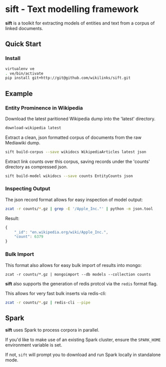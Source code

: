 sift - Text modelling framework
==================================

__sift__ is a toolkit for extracting models of entities and text from a corpus of linked documents.

## Quick Start

### Install
```bash
virtualenv ve
. ve/bin/activate
pip install git+http://git@github.com/wikilinks/sift.git
```

## Example

### Entity Prominence in Wikipedia

Download the latest paritioned Wikipedia dump into the 'latest' directory.
```bash
download-wikipedia latest
```

Extract a clean, json formatted corpus of documents from the raw Mediawiki dump.
```bash
sift build-corpus --save wikidocs WikipediaArticles latest json
```

Extract link counts over this corpus, saving records under the 'counts' directory as compressed json.
```bash
sift build-model wikidocs --save counts EntityCounts json
```

### Inspecting Output

The json record format allows for easy inspection of model output:
```bash
zcat -r counts/*.gz | grep -E '/Apple_Inc."' | python -m json.tool
```

Result:
```javascript
{
    "_id": "en.wikipedia.org/wiki/Apple_Inc.",
    "count": 6379
}
```

### Bulk Import
This format also allows for easy bulk import of results into mongo:
```
zcat -r counts/*.gz | mongoimport --db models --collection counts
```

__sift__ also supports the generation of redis protcol via the `redis` format flag.

This allows for very fast bulk inserts via redis-cli:
```bash
zcat -r counts/*.gz | redis-cli --pipe
```

## Spark

__sift__ uses Spark to process corpora in parallel.

If you'd like to make use of an existing Spark cluster, ensure the `SPARK_HOME` environment variable is set.

If not, `sift` will prompt you to download and run Spark locally in standalone mode.
